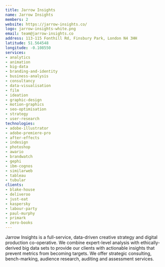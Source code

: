 ```yaml
---
title: Jarrow Insights
name: Jarrow Insights
members: 2
website: https://jarrow-insights.co/
logo: jarrow-insights-white.png
email: team@jarrow-insights.co
address: 113-115 Fonthill Rd, Finsbury Park, London N4 3HH
latitude: 51.564548
longitude: -0.108550
services:
- analytics
- animation
- big-data
- branding-and-identity
- business-analysis
- consultancy
- data-visualisation
- film
- ideation
- graphic-design
- motion-graphics
- seo-optimisation
- strategy
- user-research
technologies:
- adobe-illustrator
- adobe-premiere-pro
- after-effects
- indesign
- photoshop
- awario
- brandwatch
- gephi
- ibm-cognos
- similarweb
- tableau
- tubular
clients:
- blake-house
- deliveroo
- just-eat
- kaspersky
- labour-party
- paul-murphy
- primark
- zero-books
---
```


Jarrow Insights is a full-service, data-driven creative strategy and
digital production co-operative. We combine expert-level analysis with
ethically-derived big data sets to provide our clients with actionable
insights that prevent metrics from becoming targets. We offer strategic
consulting, bench-marking, audience research, auditing and assessment
services.
